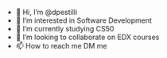 - 👋 Hi, I’m @dpestilli
- 👀 I’m interested in Software Development
- 🌱 I’m currently studying CS50
- 💞️ I’m looking to collaborate on EDX courses
- 📫 How to reach me DM me

<!---
dpestilli/dpestilli is a ✨ special ✨ repository because its `README.md` (this file) appears on your GitHub profile.
You can click the Preview link to take a look at your changes.
--->
